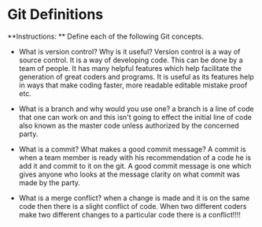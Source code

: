 # Git Definitions

**Instructions: ** Define each of the following Git concepts.

* What is version control?  Why is it useful?
Version control is a way of source control. It is a way of developing code. This can be done by a team of people. It has many helpful features which help facilitate the generation of great coders and programs. It is useful as its features help in ways that make coding faster, more readable editable mistake proof etc.

* What is a branch and why would you use one?
a branch is a line of code that one can work on and this isn't going to effect the initial line of code also known as the master code unless authorized by the concerned party.

* What is a commit? What makes a good commit message?
A commit is when a team member is ready with his recommendation of a code he is add it and commit to it on the git. A good commit message is one which gives anyone who looks at the message clarity on what commit was made by the party.

* What is a merge conflict?
when a change is made and it is on the same code then there is a slight conflict of code. When two different coders make two different changes to a particular code there is a conflict!!!!